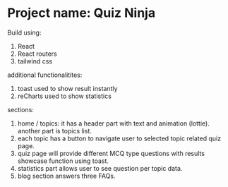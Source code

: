 # Project name: Quiz Ninja

Build using:
1. React
2. React routers
3. tailwind css

additional functionalitites:
1. toast used to show result instantly
2. reCharts used to show statistics

sections:
1. home / topics: it has a header part with text and animation (lottie). another part is topics list.
2. each topic has a button to navigate user to selected topic related quiz page.
3. quiz page will provide different MCQ type questions with results showcase function using toast.
4. statistics part allows user to see question per topic data.
5. blog section answers three FAQs.